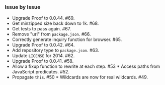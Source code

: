 ### Issue by Issue

 * Upgrade Proof to 0.0.44. #69.
 * Get minzipped size back down to 1k. #68.
 * Get tests to pass again. #67.
 * Remove "url" from `package.json`. #66.
 * Correctly generate inquiry function for browser. #65.
 * Upgrade Proof to 0.0.42. #64.
 * Add repository type to `package.json`. #63.
 * Update `LICENSE` for 2014. #62.
 * Upgrade Proof to 0.0.41. #58.
 * Allow a fixup function to rewrite at each step. #53 * Access paths from JavaScript predicates. #52.
 * Propagate `this`. #50 * Wildcards are now for real wildcards. #49.
